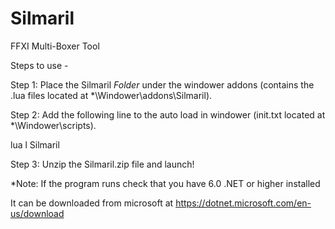 # Silmaril
FFXI Multi-Boxer Tool

Steps to use -

Step 1: Place the Silmaril *Folder* under the windower addons 
(contains the .lua files located at *\Windower\addons\Silmaril).

Step 2: Add the following line to the auto load in windower 
(init.txt located at *\Windower\scripts).

lua l Silmaril

Step 3: Unzip the Silmaril.zip file and launch!

*Note: If the program runs check that you have 6.0 .NET or higher installed

It can be downloaded from microsoft at https://dotnet.microsoft.com/en-us/download

